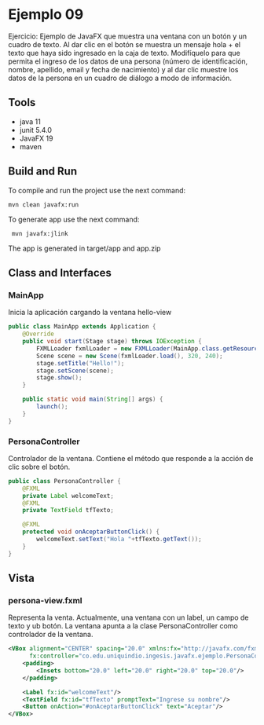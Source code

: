 # Ejemplo 09
Ejercicio: Ejemplo de JavaFX que muestra una ventana con un botón y un cuadro de texto. Al dar clic en el botón se muestra un mensaje hola + el texto que haya sido ingresado en la caja de texto.
Modifíquelo para que permita el ingreso de los datos de una persona (número de identificación, nombre, apellido, email y fecha de nacimiento) y al dar clic muestre los datos de la persona en un cuadro de diálogo a modo de información.

## Tools

- java 11
- junit 5.4.0
- JavaFX 19
- maven

## Build and Run

To compile and run the project use the next command:
```shel 
mvn clean javafx:run
```

To generate app use the next command:

```shell
 mvn javafx:jlink
```

The app is generated in target/app and app.zip

## Class and Interfaces

### MainApp
Inicia la aplicación cargando la ventana hello-view

```java
public class MainApp extends Application {
    @Override
    public void start(Stage stage) throws IOException {
        FXMLLoader fxmlLoader = new FXMLLoader(MainApp.class.getResource("persona-view.fxml"));
        Scene scene = new Scene(fxmlLoader.load(), 320, 240);
        stage.setTitle("Hello!");
        stage.setScene(scene);
        stage.show();
    }

    public static void main(String[] args) {
        launch();
    }
}
```


### PersonaController
Controlador de la ventana. Contiene el método que responde a la acción de clic sobre el botón. 

```java
public class PersonaController {
    @FXML
    private Label welcomeText;
    @FXML
    private TextField tfTexto;

    @FXML
    protected void onAceptarButtonClick() {
        welcomeText.setText("Hola "+tfTexto.getText());
    }
}
```

## Vista

### persona-view.fxml
Representa la venta. Actualmente, una ventana con un label, un campo de texto y ub botón. La ventana apunta a la clase PersonaController como controlador de la ventana.

```xml
<VBox alignment="CENTER" spacing="20.0" xmlns:fx="http://javafx.com/fxml/1" xmlns="http://javafx.com/javafx/18"
      fx:controller="co.edu.uniquindio.ingesis.javafx.ejemplo.PersonaController">
    <padding>
        <Insets bottom="20.0" left="20.0" right="20.0" top="20.0"/>
    </padding>

    <Label fx:id="welcomeText"/>
    <TextField fx:id="tfTexto" promptText="Ingrese su nombre"/>
    <Button onAction="#onAceptarButtonClick" text="Aceptar"/>
</VBox>
```